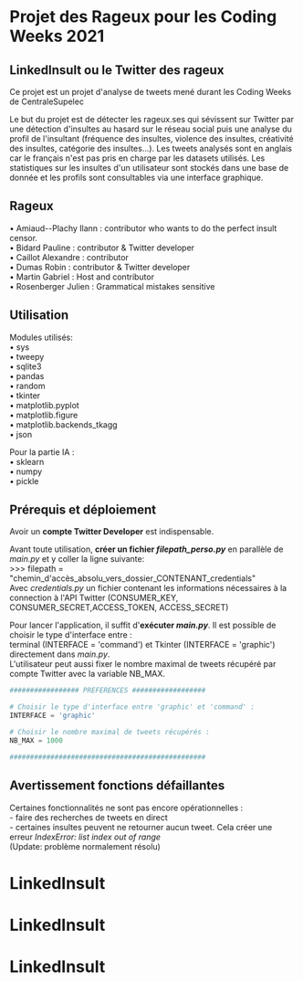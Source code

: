 # Projet des Rageux pour les Coding Weeks 2021

## LinkedInsult ou le Twitter des rageux

Ce projet est un projet d'analyse de tweets mené durant les Coding Weeks de CentraleSupelec

Le but du projet est de détecter les rageux.ses qui sévissent sur Twitter par une détection d'insultes au hasard sur le réseau social puis une analyse du profil de l'insultant (fréquence des insultes, violence des insultes, créativité des insultes, catégorie des insultes...). Les tweets analysés sont en anglais car le français n'est pas pris en charge par les datasets utilisés. Les statistiques sur les insultes d'un utilisateur sont stockés dans une base de donnée et les profils sont consultables via une interface graphique.


## Rageux

• Amiaud--Plachy Ilann : contributor who wants to do the perfect insult censor. <br/>
• Bidard Pauline : contributor & Twitter developer <br/>
• Caillot Alexandre : contributor<br/>
• Dumas Robin : contributor & Twitter developer<br/>
• Martin Gabriel : Host and contributor <br/>
• Rosenberger Julien : Grammatical mistakes sensitive<br/>


## Utilisation

Modules utilisés:<br/>
• sys<br/>
• tweepy<br/>
• sqlite3<br/>
• pandas<br/>
• random<br/>
• tkinter <br/>
• matplotlib.pyplot<br/>
• matplotlib.figure<br/>
• matplotlib.backends_tkagg<br/>
• json<br/>

Pour la partie IA : <br/>
• sklearn<br/>
• numpy<br/>
• pickle<br/>

## Prérequis et déploiement 

Avoir un **compte Twitter Developer** est indispensable.

Avant toute utilisation, **créer un fichier _filepath_perso.py_** en parallèle de _main.py_ et y coller la ligne suivante:<br/>
\>\>\> filepath = "chemin_d'accès_absolu_vers_dossier_CONTENANT_credentials"<br/>
Avec _credentials.py_ un fichier contenant les informations nécessaires à la connection à l'API Twitter 
(CONSUMER_KEY, CONSUMER_SECRET,ACCESS_TOKEN, ACCESS_SECRET)


Pour lancer l'application, il suffit d'**exécuter _main.py_**. Il est possible de choisir le type d'interface entre :<br/>
terminal (INTERFACE = 'command') et Tkinter (INTERFACE = 'graphic') directement dans _main.py_.<br/>
L'utilisateur peut aussi fixer le nombre maximal de tweets récupéré par compte Twitter avec la variable NB_MAX.

```python
################# PREFERENCES ##################

# Choisir le type d'interface entre 'graphic' et 'command' :
INTERFACE = 'graphic'

# Choisir le nombre maximal de tweets récupérés :
NB_MAX = 1000

################################################
```


## Avertissement fonctions défaillantes

Certaines fonctionnalités ne sont pas encore opérationnelles : <br/>
    - faire des recherches de tweets en direct<br/>
    - certaines insultes peuvent ne retourner aucun tweet. Cela créer une erreur *IndexError: list index out of range*<br/>
(Update: problème normalement résolu)
# LinkedInsult
# LinkedInsult
# LinkedInsult
